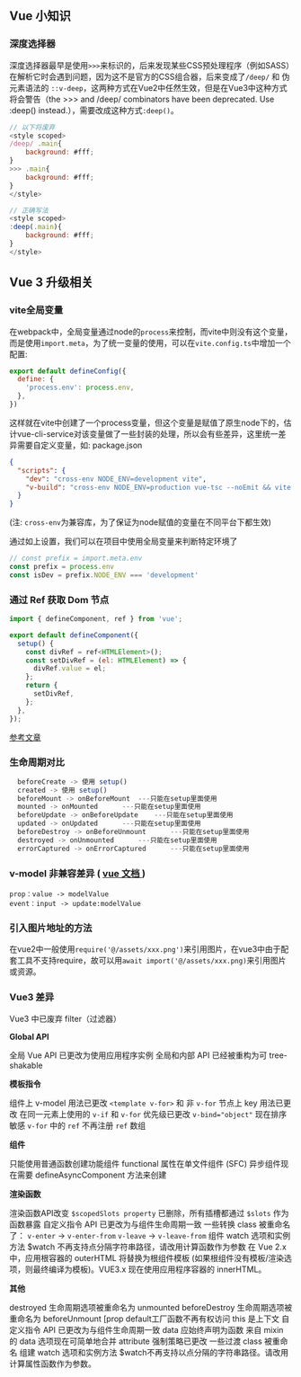 ## Vue 小知识

### 深度选择器

深度选择器最早是使用`>>>`来标识的，后来发现某些CSS预处理程序（例如SASS）在解析它时会遇到问题，因为这不是官方的CSS组合器，后来变成了`/deep/` 和 伪元素语法的 `::v-deep`，这两种方式在Vue2中任然生效，但是在Vue3中这种方式将会警告（the >>> and /deep/ combinators have been deprecated. Use :deep() instead.），需要改成这种方式`:deep()`。
```js
// 以下将废弃
<style scoped>
/deep/ .main{
    background: #fff;
}
>>> .main{
    background: #fff;
}
</style>

// 正确写法
<style scoped>
:deep(.main){
    background: #fff;
}
</style>
```

## Vue 3 升级相关

### vite全局变量

在webpack中，全局变量通过node的`process`来控制，而vite中则没有这个变量，而是使用`import.meta`，为了统一变量的使用，可以在`vite.config.ts`中增加一个配置:
```js
export default defineConfig({
  define: {
    'process.env': process.env,
  },
})
```
这样就在vite中创建了一个process变量，但这个变量是赋值了原生node下的，估计vue-cli-service对该变量做了一些封装的处理，所以会有些差异，这里统一差异需要自定义变量，如:
package.json
```json
{
  "scripts": {
    "dev": "cross-env NODE_ENV=development vite",
    "v-build": "cross-env NODE_ENV=production vue-tsc --noEmit && vite build"
  }
}
```
(注: `cross-env`为兼容库，为了保证为node赋值的变量在不同平台下都生效)

通过如上设置，我们可以在项目中使用全局变量来判断特定环境了
```js
// const prefix = import.meta.env
const prefix = process.env
const isDev = prefix.NODE_ENV === 'development'
```

### 通过 Ref 获取 Dom 节点

```js
import { defineComponent, ref } from 'vue';

export default defineComponent({
  setup() {
    const divRef = ref<HTMLElement>();
    const setDivRef = (el: HTMLElement) => {
      divRef.value = el;
    };
    return {
      setDivRef,
    };
  },
});
```
[参考文章](https://qiita.com/jay-es/items/6d0279737fb510b0aa6c)

### 生命周期对比

```js
  beforeCreate -> 使用 setup()
  created -> 使用 setup()
  beforeMount -> onBeforeMount  ---只能在setup里面使用
  mounted -> onMounted		---只能在setup里面使用
  beforeUpdate -> onBeforeUpdate	---只能在setup里面使用
  updated -> onUpdated		---只能在setup里面使用
  beforeDestroy -> onBeforeUnmount		---只能在setup里面使用
  destroyed -> onUnmounted		---只能在setup里面使用
  errorCaptured -> onErrorCaptured		---只能在setup里面使用
```

### v-model 非兼容差异 ( [ vue 文档 ](https://vue3js.cn/docs/zh/guide/migration/v-model.html#%E6%A6%82%E8%A7%88) )

```
prop：value -> modelValue
event：input -> update:modelValue
```

### 引入图片地址的方法

在vue2中一般使用`require('@/assets/xxx.png')`来引用图片，在vue3中由于配套工具不支持require，故可以用`await import('@/assets/xxx.png)`来引用图片或资源。

### Vue3 差异

Vue3 中已废弃 filter（过滤器）

**Global API**

全局 Vue API 已更改为使用应用程序实例
全局和内部 API 已经被重构为可 tree-shakable

**模板指令**

组件上 v-model 用法已更改
`<template v-for>` 和 非 `v-for` 节点上 key 用法已更改
在同一元素上使用的 `v-if` 和 `v-for` 优先级已更改
`v-bind="object"` 现在排序敏感
`v-for` 中的 `ref` 不再注册 `ref` 数组
    
**组件**
    
只能使用普通函数创建功能组件
functional 属性在单文件组件 (SFC)
异步组件现在需要 defineAsyncComponent 方法来创建

**渲染函数**
    
渲染函数API改变
`$scopedSlots property` 已删除，所有插槽都通过 `$slots` 作为函数暴露
自定义指令 API 已更改为与组件生命周期一致
一些转换 class 被重命名了：
`v-enter` -> `v-enter-from`
`v-leave` -> `v-leave-from`
组件 watch 选项和实例方法 $watch 不再支持点分隔字符串路径，请改用计算函数作为参数
在 Vue 2.x 中，应用根容器的 outerHTML 将替换为根组件模板 (如果根组件没有模板/渲染选项，则最终编译为模板)。VUE3.x 现在使用应用程序容器的 innerHTML。

**其他**

destroyed 生命周期选项被重命名为 unmounted
beforeDestroy 生命周期选项被重命名为 beforeUnmount
[prop default工厂函数不再有权访问 this 是上下文
自定义指令 API 已更改为与组件生命周期一致
data 应始终声明为函数
来自 mixin 的 data 选项现在可简单地合并
attribute 强制策略已更改
一些过渡 class 被重命名
组建 watch 选项和实例方法 $watch不再支持以点分隔的字符串路径。请改用计算属性函数作为参数。
<template> 没有特殊指令的标记 (v-if/else-if/else、v-for 或 v-slot) 现在被视为普通元素，并将生成原生的 <template> 元素，而不是渲染其内部内容。
在 Vue 2.x 中，应用根容器的 outerHTML 将替换为根组件模板 (如果根组件没有模板/渲染选项，则最终编译为模板)。Vue 3.x 现在使用应用容器的 innerHTML，这意味着容器本身不再被视为模板的一部分。
    
**移除 API**

keyCode 支持作为 v-on 的修饰符
$on，$off 和 $once 实例方法
过滤filter
内联模板 attribute
$destroy 实例方法。用户不应再手动管理单个 Vue 组件的生命周期。
